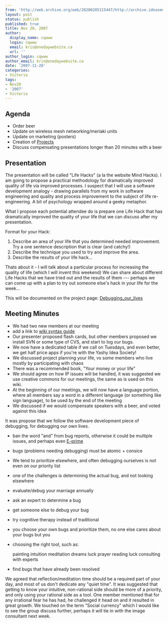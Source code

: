 ```yaml
---
from: 'http://web.archive.org/web/20200205115447/http://archive.ideasmeetings.org/wiki/Nov20,2007'
layout: post
status: publish
published: true
title: Nov 20, 2007
author:
  display_name: cqwww
  login: cqwww
  email: kris@onedaywebsite.ca
  url: ''
author_login: cqwww
author_email: kris@onedaywebsite.ca
date: '2007-11-20'
categories:
- Victoria
tags:
- Nov20
- '2007'
- Victoria
---
```


## Agenda

* Order beer
* Update on wireless mesh networking/meriaki units
* Update on marketing (posters)
* Creation of [Projects](http://archive.ideasmeetings.org/wiki/Projects "Projects")
* Discuss compensating presentations longer than 20 minutes with a beer

## Presentation

The presentation will be called "Life Hacks" (a la the website Mind Hacks). I
am going to propose a practical methodology for dramatically improved quality
of life via improved processes. I suspect that I will use a software
development analogy - drawing parallels from my work in software engineering
and quality and process improvement to the subject of life re-engineering. A
bit of psychology wrapped around a geeky metaphor.

What I propose each potential attendee do is prepare one Life Hack that has
dramatically improved the quality of your life that we can discuss after my
presentation.

Format for your Hack:

1. Describe an area of your life that you determined needed improvement. Try a one sentence description that is clear (and catchy!)
2. Describe the technique you used to try and improve the area.
3. Describe the results of your life hack...

Thats about it - I will talk about a particular process for increasing the
quality of life (which I will invent this weekend) We can share about
different Life Hacks that we have tried out and the results of them --- perhaps
we can come up with a plan to try out someone else's hack in your life for the
week...

This will be documented on the project page:
[Debugging_our_lives](http://archive.ideasmeetings.org/wiki/Debugging_our_lives
"Debugging our lives")

## Meeting Minutes

* We had two new members at our meeting
* add a link to [wiki syntax guide](http://en.wikipedia.org/wiki/Wikipedia:How_to_edit_a_page)
* Our presenter proposed flash cards, but other members proposed we install SVN or some type of CVS, and start to log our bugs.
* We now have a dedicated table if we call on Tuesdays, and even better, we get half price apps if you're with the Yashy Idea Society! 
* We discussed project planning your life, vs some members who live mostly by participating with chaos
* There was a recommended book, "Your money or your life"
* We should agree on how IP issues will be handled, it was suggested we use creative commons for our meetings, the same as is used on this wiki.
* At the beginning of our meetings, we will now have a language portion, where all members say a word in a different language (or something like sign language), to be used by the end of the meeting
* We discussed if we would compensate speakers with a beer, and voted against this idea

It was propose that we follow the software development piece of debugging, for debugging our own lives.

* ban the word "and" from bug reports, otherwise it could be multiple issues, and perhaps even [E-prime](http://en.wikipedia.org/wiki/E-Prime)
* bugs (problems needing debugging) must be atomic + consice
* We tend to prioritize elsewhere, and often debugging ourselves is not even on our priority list
* one of the challenges is determining the actual bug, and not looking elsewhere
* evaluate/debug your marriage annually
* ask an expert to determine a bug
* get someone else to debug your bug
* try cognitive therapy instead of traditional
* you choose your own bugs and prioritize them, no one else cares about your bugs but you
* choosing the right tool, such as:
    
    painting
    intuition
    meditation
    dreams
    luck
    prayer
    reading 
    luck
    consulting with experts
    

* find bugs that have already been resolved

We agreed that reflection/meditation time should be a required part of your
day, and most of us don't dedicate any "quiet time". It was suggested that
getting to know your intuitive, non-rational side should be more of a
priority, and only using your rational side as a tool. One member mentioned
that for any irrational fear he has had, he challenged it head on and it
resulted in great growth. We touched on the term "Social currency" which I
would like to see the group discuss further, perhaps it will tie in with the
image consultant next week.
